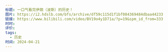 ```yaml
---
标题: 一口气看完伊朗（波斯）的历史！
图片: https://i2.hdslb.com/bfs/archive/df59c115d1f1bf084369484dbaa442331dde743a.jpg@518w_290h_1c_!web-video-share-cover.avif
链接: https://www.bilibili.com/video/BV19o4y1D71a/?p=19&spm_id_from=333.880.my_history.page.click&vd_source=e815fa5e2c428a98163e9d19be40ec58
时时: 
评价: 
tags:
  - 历史
时间: 2024-04-21
---
```


